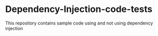 # Dependency-Injection-code-tests
This repository contains sample code using and not using dependency injection
